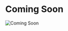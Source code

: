 # Coming Soon
![Coming Soon](https://github.com/user-attachments/assets/4051af1e-b089-4fda-8596-4a38a2b7c49c)
